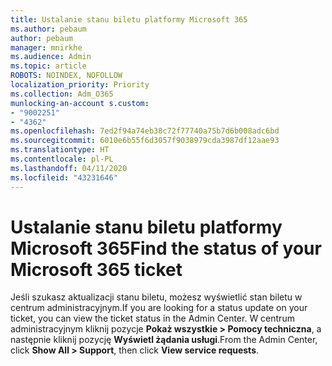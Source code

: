 ```yaml
---
title: Ustalanie stanu biletu platformy Microsoft 365
ms.author: pebaum
author: pebaum
manager: mnirkhe
ms.audience: Admin
ms.topic: article
ROBOTS: NOINDEX, NOFOLLOW
localization_priority: Priority
ms.collection: Adm_O365
munlocking-an-account s.custom:
- "9002251"
- "4362"
ms.openlocfilehash: 7ed2f94a74eb38c72f77740a75b7d6b008adc6bd
ms.sourcegitcommit: 6010e6b55f6d3057f9038979cda3987df12aae93
ms.translationtype: HT
ms.contentlocale: pl-PL
ms.lasthandoff: 04/11/2020
ms.locfileid: "43231646"
---
```

# <a name="find-the-status-of-your-microsoft-365-ticket"></a><span data-ttu-id="9889e-102">Ustalanie stanu biletu platformy Microsoft 365</span><span class="sxs-lookup"><span data-stu-id="9889e-102">Find the status of your Microsoft 365 ticket</span></span>

<span data-ttu-id="9889e-103">Jeśli szukasz aktualizacji stanu biletu, możesz wyświetlić stan biletu w centrum administracyjnym.</span><span class="sxs-lookup"><span data-stu-id="9889e-103">If you are looking for a status update on your ticket, you can view the ticket status in the Admin Center.</span></span> <span data-ttu-id="9889e-104">W centrum administracyjnym kliknij pozycje **Pokaż wszystkie > Pomocy techniczna**, a następnie kliknij pozycję **Wyświetl żądania usługi**.</span><span class="sxs-lookup"><span data-stu-id="9889e-104">From the Admin Center, click **Show All > Support**, then click **View service requests**.</span></span>
